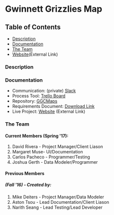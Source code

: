 # Gwinnett Grizzlies Map
## Table of Contents
* [Description](https://github.com/soft-eng-practicum/ggcmaps#description)
* [Documentation](https://github.com/soft-eng-practicum/ggcmaps#documentation)
* [The Team](https://github.com/soft-eng-practicum/ggcmaps#the-team)
* [Website](https://soft-eng-practicum.github.io/ggcmaps/)(External Link)

### Description
 
### Documentation
* Communication: (private) [Slack](https://ggc-dev.slack.com/messages/ggcmaps/details/)
* Process Tool: [Trello Board](https://trello.com/b/0CNpNkKa/ggc-map-project)
* Repository: [GGCMaps](https://github.com/soft-eng-practicum/ggcmaps)
* Requirements Document: [Download Link](https://drive.google.com/file/d/0B10t50zhIuzvTmtRV29RVlVBcW8/view?usp=sharing)
* Live Project: [Website](https://soft-eng-practicum.github.io/ggcmaps/) (External Link)


### The Team
#### Current Members (Spring '17):
1. David Rivera - Project Manager/Client Liason
2. Margaret Muse- UI/Documentation
3. Carlos Pacheco - Programmer/Testing
4. Joshua Gerth - Data Modeler/Programmer


#### Previous Members
##### (Fall '16) - Created by:
1. Mike Deiters - Project Manager/Data Modeler
2. Aston Tsou - Lead Documentation/Client Liason
3. Narith Seang - Lead Testing/Lead Developer
